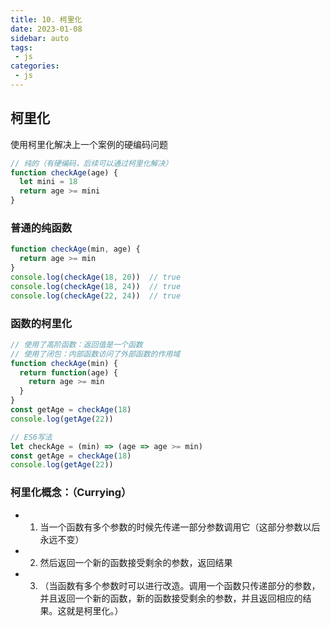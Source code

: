 ```yaml
---
title: 10. 柯里化
date: 2023-01-08
sidebar: auto
tags:
 - js
categories:
 - js
---
```


## 柯里化

使用柯里化解决上一个案例的硬编码问题
```js
// 纯的（有硬编码，后续可以通过柯里化解决）
function checkAge(age) {
  let mini = 18
  return age >= mini
}
```

### 普通的纯函数
```js
function checkAge(min, age) {
  return age >= min
}
console.log(checkAge(18, 20))  // true
console.log(checkAge(18, 24))  // true
console.log(checkAge(22, 24))  // true
```

### 函数的柯里化
```js
// 使用了高阶函数：返回值是一个函数
// 使用了闭包：内部函数访问了外部函数的作用域
function checkAge(min) {
  return function(age) {
    return age >= min
  }
}
const getAge = checkAge(18)
console.log(getAge(22))

// ES6写法
let checkAge = (min) => (age => age >= min)
const getAge = checkAge(18)
console.log(getAge(22))
```

### 柯里化概念：（Currying）
- 1. 当一个函数有多个参数的时候先传递一部分参数调用它（这部分参数以后永远不变）
- 2. 然后返回一个新的函数接受剩余的参数，返回结果
- 3. （当函数有多个参数时可以进行改造。调用一个函数只传递部分的参数，并且返回一个新的函数，新的函数接受剩余的参数，并且返回相应的结果。这就是柯里化。）
